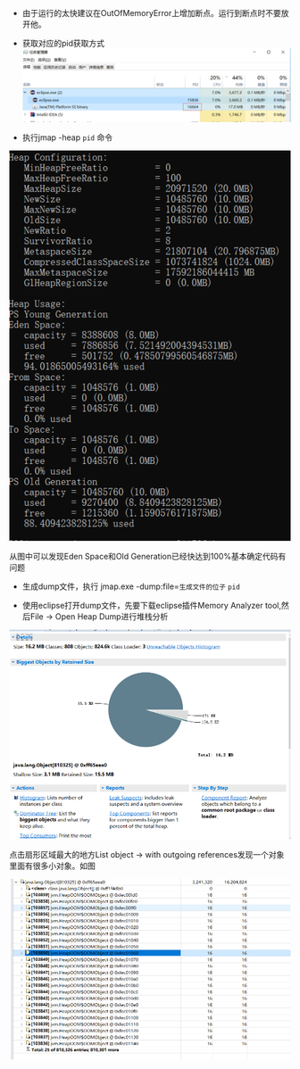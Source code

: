 - 由于运行的太快建议在OutOfMemoryError上增加断点。运行到断点时不要放开他。

- 获取对应的pid获取方式
![](../../phone/d.png)

- 执行jmap -heap `pid`  命令

![](../../phone/e.png)

从图中可以发现Eden Space和Old Generation已经快达到100%基本确定代码有问题

- 生成dump文件，执行 jmap.exe -dump:file=`生成文件的位子` `pid`

- 使用eclipse打开dump文件，先要下载eclipse插件Memory Analyzer tool,然后File -> Open Heap Dump进行堆栈分析

![](../../phone/h.png)

点击扇形区域最大的地方List object -> with outgoing references发现一个对象里面有很多小对象。如图

![](../../phone/i.png)